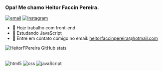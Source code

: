 ### Opa! Me chamo Heitor Faccin Pereira.

[![email](https://img.shields.io/badge/Gmail-D14836?style=for-the-badge&logo=gmail&logoColor=white)](https://heitorfaccin53@gmail.com) [![Instagram](https://img.shields.io/badge/Instagram-E4405F?style=for-the-badge&logo=instagram&logoColor=white)](https://www.instagram.com/heitorfaccinp/) 

- 🔨 Hoje trabalho com front-end
- 📖 Estudando JavaScript
- 📨 Entre em contato comigo no email: heitorfaccinpereira@hotmail.com

![HeitorFPereira GitHub stats](https://github-readme-stats.vercel.app/api?username=HeitorFPereira&show_icons=true&theme=dark&bg_color=00000000)

<div style="display:inline_block"><br/>
    <img align="center" alt="html5" src="https://img.shields.io/badge/HTML5-E34F26?style=for-the-badge&logo=html5&logoColor=white" />
    <img align="center" alt="css" src="https://img.shields.io/badge/CSS3-1572B6?style=for-the-badge&logo=css3&logoColor=white" />
    <img align="center" alt="javaScript" src="https://img.shields.io/badge/JavaScript-F7DF1E?style=for-the-badge&logo=javascript&logoColor=black" />
</div>
